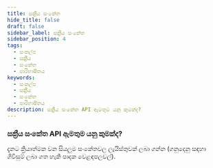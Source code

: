 ```yaml
---
title: සක්‍රීය සංකේත
hide_title: false
draft: false
sidebar_label: සක්‍රීය සංකේත
sidebar_position: 4
tags:
  - සංකල්ප
  - සක්‍රීය
  - සංකේත
  - පාරිභාෂිතය
keywords:
  - සංකල්ප
  - සක්‍රීය
  - සංකේත
  - පාරිභාෂිතය
description: සක්‍රීය සංකේත API ඇමතුම යනු කුමක්ද?
---
```


### සක්‍රීය සංකේත API ඇමතුම යනු කුමක්ද?

දැනට ක්‍රියාත්මක වන සියලුම සංකේතවල ලැයිස්තුවක් ලබා ගන්න (ගනුදෙනු සඳහා ගිවිසුම් ලබා ගත හැකි පාදක වෙළඳපලවල්).
